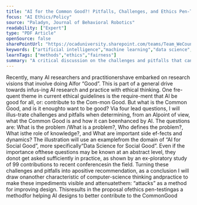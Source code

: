```yaml
---
title: "AI for the Common Good?! Pitfalls, Challenges, and Ethics Pen-Testing"
focus: "AI Ethics/Policy"
source: "Paladyn, Journal of Behavioral Robotics"
readability: ["Expert"]
type: "PDF Article"
openSource: false
sharePointUrl: "https://ocaduniversity.sharepoint.com/teams/Team_WeCount/Shared%20Documents/Resources%20and%20Tools/Literature%20(curated)/AI%20for%20the%20Common%20Good%20Pitfalls,%20challenges,%20and%20ethics%20pen-testing.pdf"
keywords: ["artificial intelligence","machine learning","data science","AI ethics","ethics and ethics codes","risks and impacts","Common Good","AI for Social Good"]
learnTags: ["methods","ethics","fairness"]
summary: "A critical discussion on the challenges and pitfalls that can occur when determining what the Common Good is and how it can be enhanced by AI. "
---
```

Recently, many AI researchers and practitionershave embarked on research visions that involve doing AIfor “Good”. This is part of a general drive towards infus-ing AI research and practice with ethical thinking. One fre-quent theme in current ethical guidelines is the require-ment that AI be good for all, or: contribute to the Com-mon Good. But what is the Common Good, and is it enoughto want to be good? Via four lead questions, I will illus-trate challenges and pitfalls when determining, from an AIpoint of view, what the Common Good is and how it can beenhanced by AI. The questions are: What is the problem /What is a problem?, Who defines the problem?, What isthe role of knowledge?, and What are important side ef-fects and dynamics? The illustration will use an examplefrom the domain of “AI for Social Good”, more specifically“Data Science for Social Good”. Even if the importance ofthese questions may be known at an abstract level, they donot get asked sufficiently in practice, as shown by an ex-ploratory study of 99 contributions to recent conferencesin the field. Turning these challenges and pitfalls into apositive recommendation, as a conclusion I will draw onanother characteristic of computer-science thinking andpractice to make these impediments visible and attenuatethem: “attacks” as a method for improving design. Thisresults in the proposal ofethics pen-testingas a methodfor helping AI designs to better contribute to the CommonGood
